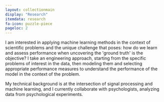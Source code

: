 ```yaml
---
layout: collectionmain
display: "Research"
itemdata: research
fa-icon: puzzle-piece
pageloc: 2
---
```


I am interested in applying machine learning methods in the context of scientific problems and the unique challenge that poses: how do we learn and assess performance when uncovering the 'ground truth' is the objective? I take an engineering approach, starting from the specific problems of interest in the data, then modeling them and selecting appropriate performance measures to understand the performance of the model in the context of the problem.

My technical background is at the intersection of signal processing and machine learning, and I currently collaborate with psychologists, analyzing data from psychological experiments.
